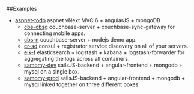 ##Examples
- [aspnet-todo](https://github.com/aminjam/hipops-examples/tree/master/scenarios/aspnet-todo) aspnet vNext MVC 6 + angularJS + mongoDB
  - [cbs-cbsg](https://github.com/aminjam/hipops-examples/tree/master/scenarios/cbs-cbsg) couchbase-server + couchbase-sync-gateway for connecting mobile apps.
  - [cbs-n](https://github.com/aminjam/hipops-examples/tree/master/scenarios/cbs-n) couchbase-server + nodejs demo app.
  - [cr-sd](https://github.com/aminjam/hipops-examples/tree/master/scenarios/cr-sd)  consul + registrator service discovery on all of your servers.
  - [elk-f](https://github.com/aminjam/hipops-examples/tree/master/scenarios/elk-f) elasticsearch + logstash + kabana + logstash-forwarder for aggregating the logs across all containers.
  - [samomy-dev](https://github.com/aminjam/hipops-examples/tree/master/scenarios/samomy-dev) sailsJS-backend + angular-frontend + mongodb + mysql on a single box.
  - [samomy-prod](https://github.com/aminjam/hipops-examples/tree/master/scenarios/samomy-prod) sailsJS-backend + angular-frontend + mongodb + mysql linked together on three different boxes.

